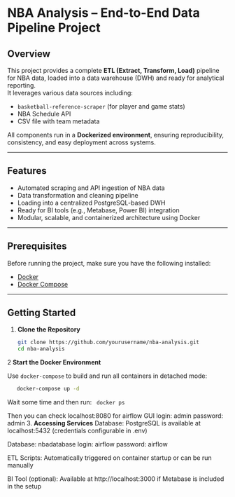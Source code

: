 # NBA Analysis – End-to-End Data Pipeline Project

## Overview

This project provides a complete **ETL (Extract, Transform, Load)** pipeline for NBA data, loaded into a data warehouse (DWH) and ready for analytical reporting.  
It leverages various data sources including:

- `basketball-reference-scraper` (for player and game stats)  
- NBA Schedule API  
- CSV file with team metadata  

All components run in a **Dockerized environment**, ensuring reproducibility, consistency, and easy deployment across systems.

---

## Features

- Automated scraping and API ingestion of NBA data  
- Data transformation and cleaning pipeline  
- Loading into a centralized PostgreSQL-based DWH  
- Ready for BI tools (e.g., Metabase, Power BI) integration  
- Modular, scalable, and containerized architecture using Docker  

---

## Prerequisites

Before running the project, make sure you have the following installed:

- [Docker](https://docs.docker.com/get-docker/)  
- [Docker Compose](https://docs.docker.com/compose/install/)  

---

## Getting Started

1. **Clone the Repository**

   ```bash
   git clone https://github.com/yourusername/nba-analysis.git
   cd nba-analysis

2 **Start the Docker Environment**

Use `docker-compose` to build and run all containers in detached mode:

```bash
   docker-compose up -d
   ```
Wait some time and then run:
  ``` docker ps```

Then you can check localhost:8080 for airflow GUI 
   login: admin
   password: admin
3. **Accessing Services**
   Database: PostgreSQL is available at localhost:5432 (credentials configurable in .env)

   Database: nbadatabase
   login: airflow
   password: airflow
   
   ETL Scripts: Automatically triggered on container startup or can be run manually
   
   BI Tool (optional): Available at http://localhost:3000 if Metabase is included in the setup
